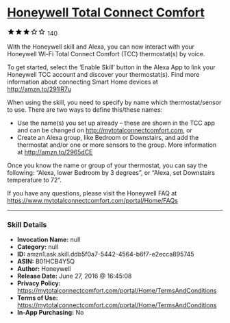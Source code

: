 # [Honeywell Total Connect Comfort](http://alexa.amazon.com/#skills/amzn1.ask.skill.ddb5f0a7-5442-4564-b6f7-e2ecca895745)
![3 stars](../../images/ic_star_black_18dp_1x.png)![3 stars](../../images/ic_star_black_18dp_1x.png)![3 stars](../../images/ic_star_black_18dp_1x.png)![3 stars](../../images/ic_star_border_black_18dp_1x.png)![3 stars](../../images/ic_star_border_black_18dp_1x.png) 140

With the Honeywell skill and Alexa, you can now interact with your Honeywell Wi-Fi Total Connect Comfort (TCC) thermostat(s) by voice.
 
To get started, select the ‘Enable Skill’ button in the Alexa App to link your Honeywell TCC account and discover your thermostat(s). Find more information about connecting Smart Home devices at http://amzn.to/291lR7u

When using the skill, you need to specify by name which thermostat/sensor to use. There are two ways to define this/these names:
-	Use the name(s) you set up already – these are shown in the TCC app and can be changed on http://mytotalconnectcomfort.com, or
-	Create an Alexa group, like Bedroom or Downstairs, and add the thermostat and/or one or more sensors to the group. More information at http://amzn.to/2965dCE
 
Once you know the name or group of your thermostat, you can say the following: “Alexa, lower Bedroom by 3 degrees”, or “Alexa, set Downstairs temperature to 72”.
 
If you have any questions, please visit the Honeywell FAQ at https://www.mytotalconnectcomfort.com/portal/Home/FAQs

***

### Skill Details

* **Invocation Name:** null
* **Category:** null
* **ID:** amzn1.ask.skill.ddb5f0a7-5442-4564-b6f7-e2ecca895745
* **ASIN:** B01HCB4Y5Q
* **Author:** Honeywell
* **Release Date:** June 27, 2016 @ 16:45:08
* **Privacy Policy:** https://mytotalconnectcomfort.com/portal/Home/TermsAndConditions
* **Terms of Use:** https://mytotalconnectcomfort.com/portal/Home/TermsAndConditions
* **In-App Purchasing:** No
